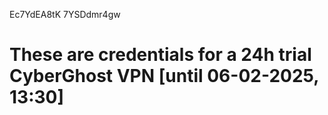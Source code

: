 Ec7YdEA8tK
7YSDdmr4gw
# These are credentials for a 24h trial CyberGhost VPN [until 06-02-2025, 13:30]
